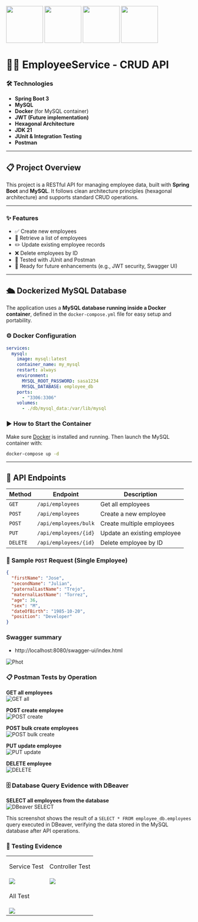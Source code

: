 <p float="left">
  <img src="src/main/resources/images/springboot.png" width="100" />
  <img src="src/main/resources/images/jwt.png" width="100" />
  <img src="src/main/resources/images/mysql.png" width="100" />
  <img src="src/main/resources/images/docker.png" width="100" />
</p>

# 🧑‍💼 EmployeeService - CRUD API

### 🛠️ Technologies
- **Spring Boot 3**
- **MySQL**
- **Docker** (for MySQL container)
- **JWT (Future implementation)**
- **Hexagonal Architecture**
- **JDK 21**
- **JUnit & Integration Testing**
- **Postman**

---

## 📋 Project Overview

This project is a RESTful API for managing employee data, built with **Spring Boot** and **MySQL**. It follows clean architecture principles (hexagonal architecture) and supports standard CRUD operations.

---
### ✨ Features

- ✅ Create new employees
- 📄 Retrieve a list of employees
- ✏️ Update existing employee records
- ❌ Delete employees by ID
- 🧪 Tested with JUnit and Postman
- 🚀 Ready for future enhancements (e.g., JWT security, Swagger UI)


---

## 🛳️ Dockerized MySQL Database

The application uses a **MySQL database running inside a Docker container**, defined in the `docker-compose.yml` file for easy setup and portability.

### ⚙️ Docker Configuration

```yaml
services:
  mysql:
    image: mysql:latest
    container_name: my_mysql
    restart: always
    environment:
      MYSQL_ROOT_PASSWORD: sasa1234
      MYSQL_DATABASE: employee_db
    ports:
      - "3306:3306"
    volumes:
      - ./db/mysql_data:/var/lib/mysql
```
### ▶️ How to Start the Container

Make sure [Docker](https://www.docker.com/) is installed and running. Then launch the MySQL container with:

```bash
docker-compose up -d
```

---
## 🔗 API Endpoints

| Method   | Endpoint                | Description                  |
|----------|-------------------------|------------------------------|
| `GET`    | `/api/employees`        | Get all employees            |
| `POST`   | `/api/employees`        | Create a new employee        |
| `POST`   | `/api/employees/bulk`   | Create multiple employees    |
| `PUT`    | `/api/employees/{id}`   | Update an existing employee  |
| `DELETE` | `/api/employees/{id}`   | Delete employee by ID        |

### 📨 Sample `POST` Request (Single Employee)

```json
{
  "firstName": "Jose",
  "secondName": "Julian",
  "paternalLastName": "Trejo",
  "maternalLastName": "Torrez",
  "age": 36,
  "sex": "M",
  "dateOfBirth": "1985-10-20",
  "position": "Developer"
}
```
### Swagger summary 
- http://localhost:8080/swagger-ui/index.html

![Phot](src/main/resources/screenShotProject/swagger_summary.png)


### 📋 Postman Tests by Operation

**GET all employees**  
![GET all](src/main/resources/imagesPostman/get_all.png)

**POST create employee**  
![POST create](src/main/resources/imagesPostman/post.png)

**POST bulk create employees**  
![POST bulk create](src/main/resources/imagesPostman/post_bulk.png)

**PUT update employee**  
![PUT update](src/main/resources/imagesPostman/put.png)

**DELETE employee**  
![DELETE](src/main/resources/imagesPostman/delete.png)

### 🗄️ Database Query Evidence with DBeaver

**SELECT all employees from the database**  
![DBeaver SELECT](src/main/resources/screenShotProject/dbeaver_select_employees.png)

This screenshot shows the result of a `SELECT * FROM employee_db.employees` query executed in DBeaver, verifying the data stored in the MySQL database after API operations.

### 🧪 Testing Evidence

<table>
   <tr>
      <td><p>Service Test</p></td>
      <td><p>Controller Test</p></td>
   </tr>
   <tr>
      <td>
         <img src="src/main/resources/imagesTest/employeeServiceImplTest.png" />
      </td>
      <td>
         <img src="src/main/resources/imagesTest/employeeControllerTest.png" />
      </td>
   </tr>
   <tr>
      <td colspan="2"><p>All Test</p></td>
   </tr>
   <tr>
      <td colspan="2">
         <img src="src/main/resources/imagesTest/allTests.png" />
      </td>
   </tr>
</table>

